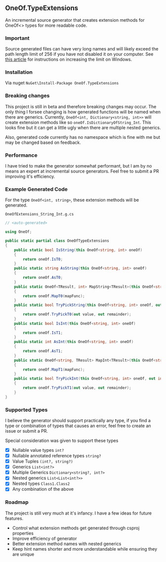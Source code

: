 ## OneOf.TypeExtensions

An incremental source generator that creates extension methods for OneOf<> types for more readable code.

### Important

Source generated files can have very long names and will likely exceed the path length limit of 256 if you have not disabled it on your computer. See [this article](https://www.autodesk.com/support/technical/article/caas/sfdcarticles/sfdcarticles/The-Windows-10-default-path-length-limitation-MAX-PATH-is-256-characters.html) for instructions on increasing the limit on Windows.

### Installation

Via nuget `NuGet\Install-Package OneOf.TypeExtensions`

### Breaking changes

This project is still in beta and therefore breaking changes may occur. The only thing I forsee changing is how generated functions will be named when there are generics. Currently, `OneOf<int, Dictionary<string, int>>` will create extension methods like so `oneOf.IsDictionaryOfString_Int`. This looks fine but it can get a little ugly when there are multiple nested generics.

Also, generated code currently has no namespace which is fine with me but may be changed based on feedback.

### Performance

I have tried to make the generator somewhat performant, but I am by no means an expert at incremental source generators. Feel free to submit a PR improving it's efficiency.

### Example Generated Code

For the type `OneOf<int, string>`, these extension methods will be generated.

`OneOfExtensions_String_Int.g.cs`
```csharp
// <auto-generated>

using OneOf;

public static partial class OneOfTypeExtensions
{
    public static bool IsString(this OneOf<string, int> oneOf)
    {
        return oneOf.IsT0;
    }
    public static string AsString(this OneOf<string, int> oneOf)
    {
        return oneOf.AsT0;
    }
    public static OneOf<TResult, int> MapString<TResult>(this OneOf<string, int> oneOf, Func<string, TResult> mapFunc)
    {
        return oneOf.MapT0(mapFunc);
    }
    public static bool TryPickString(this OneOf<string, int> oneOf, out string value, out int remainder)
    {
        return oneOf.TryPickT0(out value, out remainder);
    }
    public static bool IsInt(this OneOf<string, int> oneOf)
    {
        return oneOf.IsT1;
    }
    public static int AsInt(this OneOf<string, int> oneOf)
    {
        return oneOf.AsT1;
    }
    public static OneOf<string, TResult> MapInt<TResult>(this OneOf<string, int> oneOf, Func<int, TResult> mapFunc)
    {
        return oneOf.MapT1(mapFunc);
    }
    public static bool TryPickInt(this OneOf<string, int> oneOf, out int value, out string remainder)
    {
        return oneOf.TryPickT1(out value, out remainder);
    }
}
```

### Supported Types

I believe the generator should support practically any type, if you find a type or combination of types that causes an error, feel free to create an issue or submit a PR.

Special consideration was given to support these types
- [X] Nullable value types `int?`
- [X] Nullable annotated reference types `string?`
- [X] Value Tuples `(int?, string?)`
- [X] Generics `List<int?>`
- [X] Multiple Generics `Dictionary<string?, int?>`
- [X] Nested generics `List<List<int?>>`
- [X] Nested types `Class1.Class2`
- [X] Any combination of the above

### Roadmap

The project is still very much at it's infancy. I have a few ideas for future features.
- Control what extension methods get generated through csproj properties
- Improve efficiency of generator
- Better extension method names with nested generics
- Keep hint names shorter and more understandable while ensuring they are unique
